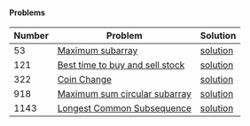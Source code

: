 #### Problems
|  Number | Problem |   Solution |
| --- | --- | --- |
|  53 | [Maximum subarray](https://leetcode.com/problems/maximum-subarray/) | [solution](/Dynamic%20Programming/naximum_subarray.py)|
|  121 | [Best time to buy and sell stock](https://leetcode.com/problems/best-time-to-buy-and-sell-stock/) | [solution](/Dynamic%20Programming/Best_time_to_buy_and_sell_stock.py)|
|  322 | [Coin Change](https://leetcode.com/problems/coin-change/) | [solution](/Dynamic%20Programming/Coin_Change.py)|
|  918 | [Maximum sum circular subarray](https://leetcode.com/problems/maximum-sum-circular-subarray/) | [solution](/Dynamic%20Programming/maximum_sum_circular_subarray.py)|
|  1143 | [Longest Common Subsequence](https://leetcode.com/problems/longest-common-subsequence/) | [solution](/Dynamic%20Programming/Longest_Common_Subsequence.py)|

